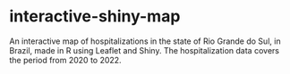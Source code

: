 # interactive-shiny-map

An interactive map of hospitalizations in the state of Rio Grande do Sul, in Brazil, made in R using Leaflet and Shiny. The hospitalization data covers the period from 2020 to 2022.

